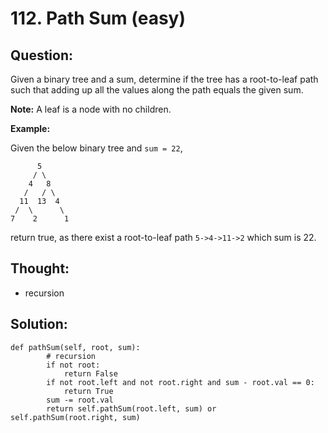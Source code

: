 # 112. Path Sum \(easy\)

## Question:

Given a binary tree and a sum, determine if the tree has a root-to-leaf path such that adding up all the values along the path equals the given sum.

**Note:** A leaf is a node with no children.

**Example:**

Given the below binary tree and `sum = 22`,

```text
      5
     / \
    4   8
   /   / \
  11  13  4
 /  \      \
7    2      1
```

return true, as there exist a root-to-leaf path `5->4->11->2` which sum is 22.

## Thought:

* recursion

## Solution:

```text
def pathSum(self, root, sum):
        # recursion
        if not root:
            return False
        if not root.left and not root.right and sum - root.val == 0:
            return True
        sum -= root.val
        return self.pathSum(root.left, sum) or self.pathSum(root.right, sum)
```

